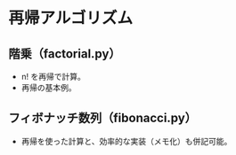 # 再帰アルゴリズム

## 階乗（factorial.py）
- n! を再帰で計算。
- 再帰の基本例。

## フィボナッチ数列（fibonacci.py）
- 再帰を使った計算と、効率的な実装（メモ化）も併記可能。